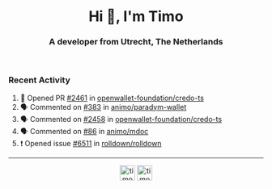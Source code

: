 <h1 align="center">Hi 👋, I'm Timo</h1>
<h3 align="center">A developer from Utrecht, The Netherlands</h3>
<br/>
<!-- https://github.com/rahuldkjain/github-profile-readme-generator --!>

<!--  <p align="left"><img src="https://github-readme-stats.vercel.app/api?username=timoglastra&show_icons=true&count_private=true&" alt="timoglastra" /></p> --!>

<!--
Github language stats
<p align="left"><img src="https://github-readme-stats.vercel.app/api/top-langs/?username=timoglastra&layout=compact" alt="timoglastra" /><p>
-->

<!-- Codestats language stats -->
<!-- <p align="left"><img src="https://codestats-readme.vercel.app/api/top-langs/?username=timoglastra&layout=compact&language_count=12" alt="timoglastra" /><p>    --!>
  
<h3>Recent Activity</h3>

<!--START_SECTION:activity-->
1. 💪 Opened PR [#2461](undefined) in [openwallet-foundation/credo-ts](https://github.com/openwallet-foundation/credo-ts)
2. 🗣 Commented on [#383](https://github.com/animo/paradym-wallet/pull/383#issuecomment-3410686644) in [animo/paradym-wallet](https://github.com/animo/paradym-wallet)
3. 🗣 Commented on [#2458](https://github.com/openwallet-foundation/credo-ts/pull/2458#issuecomment-3410625319) in [openwallet-foundation/credo-ts](https://github.com/openwallet-foundation/credo-ts)
4. 🗣 Commented on [#86](https://github.com/animo/mdoc/issues/86#issuecomment-3410257606) in [animo/mdoc](https://github.com/animo/mdoc)
5. ❗ Opened issue [#6511](https://github.com/rolldown/rolldown/issues/6511) in [rolldown/rolldown](https://github.com/rolldown/rolldown)
<!--END_SECTION:activity-->

---

<p align="center">
<a href="https://twitter.com/timoglastra" target="blank"><img align="center" src="https://cdn.jsdelivr.net/npm/simple-icons@3.0.1/icons/twitter.svg" alt="timoglastra" height="30" width="30" /></a>
<a href="https://linkedin.com/in/timoglastra" target="blank"><img align="center" src="https://cdn.jsdelivr.net/npm/simple-icons@3.0.1/icons/linkedin.svg" alt="timoglastra" height="30" width="30" /></a>
</p>



